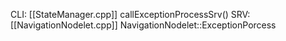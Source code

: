 CLI:
	[[StateManager.cpp]]
		callExceptionProcessSrv()
SRV:
	[[NavigationNodelet.cpp]]
		NavigationNodelet::ExceptionPorcess